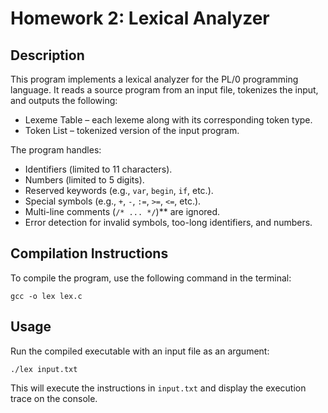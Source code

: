 # Homework 2: Lexical Analyzer

## Description

This program implements a lexical analyzer for the PL/0 programming language. It reads a source program from an input file, tokenizes the input, and outputs the following:

- Lexeme Table – each lexeme along with its corresponding token type.
- Token List –  tokenized version of the input program.

The program handles:

-   Identifiers (limited to 11 characters).
-   Numbers (limited to 5 digits).
-   Reserved keywords (e.g., `var`, `begin`, `if`, etc.).
-   Special symbols (e.g., `+`, `-`, `:=`, `>=`, `<=`, etc.).
-   Multi-line comments (`/* ... */`)** are ignored.
-   Error detection for invalid symbols, too-long identifiers, and numbers.

## Compilation Instructions

To compile the program, use the following command in the terminal:
```
gcc -o lex lex.c
```

## Usage

Run the compiled executable with an input file as an argument:

```
./lex input.txt
```

This will execute the instructions in `input.txt` and display the execution trace on the console.
